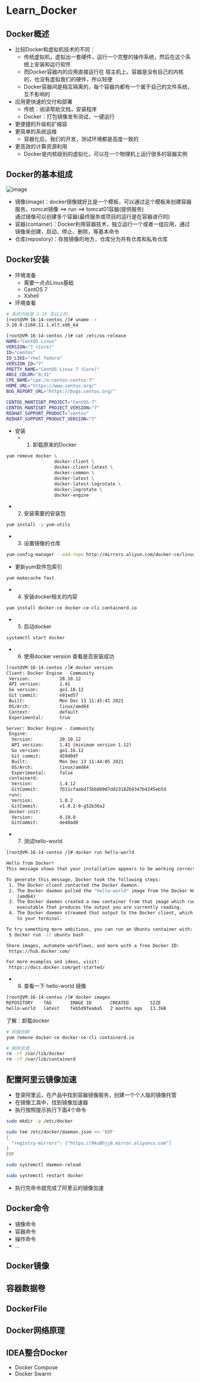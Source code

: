 # Learn_Docker
## Docker概述
  - 比较Docker和虚拟机技术的不同：
    - 传统虚拟机，虚拟出一套硬件，运行一个完整的操作系统，然后在这个系统上安装和运行软件
    - 而Docker容器内的应用直接运行在 宿主机上，容器是没有自己的内核的，也没有虚拟我们的硬件，所以轻便
    - Docker容器间是相互隔离的，每个容器内都有一个属于自己的文件系统，互不影响的
  - 应用更快速的交付和部署
    - 传统：阅读帮助文档，安装程序
    - Docker：打包镜像发布测试，一键运行
  - 更便捷的升级和扩缩容
  - 更简单的系统运维
    - 容器化后，我们的开发，测试环境都是高度一致的
  - 更高效的计算资源利用
    - Docker是内核级别的虚拟化，可以在一个物理机上运行很多的容器实例

## Docker的基本组成
![image](https://user-images.githubusercontent.com/92672384/146863067-bc9b00b3-ee9d-4179-a8fc-868f2e990412.png)

- 镜像(image)：docker镜像就好比是一个模板，可以通过这个模板来创建容器服务，romcat镜像 ==> run ==> tomcat01容器(提供服务)  
通过镜像可以创建多个容器(最终服务或项目的运行是在容器进行的)
- 容器(container)：Docker利用容器技术，独立运行一个或者一组应用，通过镜像来创建，启动、停止、删除，等基本命令
- 仓库(repostory)：存放镜像的地方，仓库分为共有仓库和私有仓库



## Docker安装
- 环境准备
  - 需要一点点Linux基础
  - CentOS 7
  - Xshell
- 环境查看
```bash
# 系统内核是 3.10 及以上的
[root@VM-16-14-centos /]# uname -r
3.10.0-1160.11.1.el7.x86_64

[root@VM-16-14-centos /]# cat /etc/os-release
NAME="CentOS Linux"
VERSION="7 (Core)"
ID="centos"
ID_LIKE="rhel fedora"
VERSION_ID="7"
PRETTY_NAME="CentOS Linux 7 (Core)"
ANSI_COLOR="0;31"
CPE_NAME="cpe:/o:centos:centos:7"
HOME_URL="https://www.centos.org/"
BUG_REPORT_URL="https://bugs.centos.org/"

CENTOS_MANTISBT_PROJECT="CentOS-7"
CENTOS_MANTISBT_PROJECT_VERSION="7"
REDHAT_SUPPORT_PRODUCT="centos"
REDHAT_SUPPORT_PRODUCT_VERSION="7"
```
- 安装
  - 1. 卸载原来的Docker
```bash
yum remove docker \
                  docker-client \
                  docker-client-latest \
                  docker-common \
                  docker-latest \
                  docker-latest-logrotate \
                  docker-logrotate \
                  docker-engine
```
  - 2. 安装需要的安装包
```bash
yum install -y yum-utils
```
  - 3. 设置镜像的仓库
```bash
yum-config-manager --add-repo http://mirrors.aliyun.com/docker-ce/linux/centos/docker-ce.repo
```
  - 更新yum软件包索引
```bash
yum makecache fast
```

  - 4. 安装docker相关的内容
```bash
yum install docker-ce docker-ce-cli containerd.io
```
  - 5. 启动docker
```bash
systemctl start docker
```
  - 6. 使用docker version 查看是否安装成功
```bash
[root@VM-16-14-centos /]# docker version
Client: Docker Engine - Community
 Version:           20.10.12
 API version:       1.41
 Go version:        go1.16.12
 Git commit:        e91ed57
 Built:             Mon Dec 13 11:45:41 2021
 OS/Arch:           linux/amd64
 Context:           default
 Experimental:      true

Server: Docker Engine - Community
 Engine:
  Version:          20.10.12
  API version:      1.41 (minimum version 1.12)
  Go version:       go1.16.12
  Git commit:       459d0df
  Built:            Mon Dec 13 11:44:05 2021
  OS/Arch:          linux/amd64
  Experimental:     false
 containerd:
  Version:          1.4.12
  GitCommit:        7b11cfaabd73bb80907dd23182b9347b4245eb5d
 runc:
  Version:          1.0.2
  GitCommit:        v1.0.2-0-g52b36a2
 docker-init:
  Version:          0.19.0
  GitCommit:        de40ad0
```
  - 7. 测试hello-world
```bash
[root@VM-16-14-centos /]# docker run hello-world

Hello from Docker!
This message shows that your installation appears to be working correctly.

To generate this message, Docker took the following steps:
 1. The Docker client contacted the Docker daemon.
 2. The Docker daemon pulled the "hello-world" image from the Docker Hub.
    (amd64)
 3. The Docker daemon created a new container from that image which runs the
    executable that produces the output you are currently reading.
 4. The Docker daemon streamed that output to the Docker client, which sent it
    to your terminal.

To try something more ambitious, you can run an Ubuntu container with:
 $ docker run -it ubuntu bash

Share images, automate workflows, and more with a free Docker ID:
 https://hub.docker.com/

For more examples and ideas, visit:
 https://docs.docker.com/get-started/
```
  - 8. 查看一下 hello-world 镜像
```bash
[root@VM-16-14-centos /]# docker images
REPOSITORY    TAG       IMAGE ID       CREATED        SIZE
hello-world   latest    feb5d9fea6a5   2 months ago   13.3kB
```
了解：卸载docker
```bash
# 卸载依赖
yum remove docker-ce docker-ce-cli containerd.io

# 删除资源
rm -rf /var/lib/docker
rm -rf /var/lib/containerd
```

## 配置阿里云镜像加速
- 登录阿里云，在产品中找到容器镜像服务，创建一个个人版的镜像托管
- 在镜像工具中，找到镜像加速器
- 执行按照提示执行下面4个命令
```bash
sudo mkdir -p /etc/docker

sudo tee /etc/docker/daemon.json <<-'EOF'
{
  "registry-mirrors": ["https://9ku8hjj8.mirror.aliyuncs.com"]
}
EOF

sudo systemctl daemon-reload

sudo systemctl restart docker
```
- 执行完命令就完成了阿里云的镜像加速

## Docker命令
  - 镜像命令
  - 容器命令
  - 操作命令
  - ... 
## Docker镜像
## 容器数据卷
## DockerFile
## Docker网络原理
## IDEA整合Docker

- Docker Compose
- Docker Swarm

